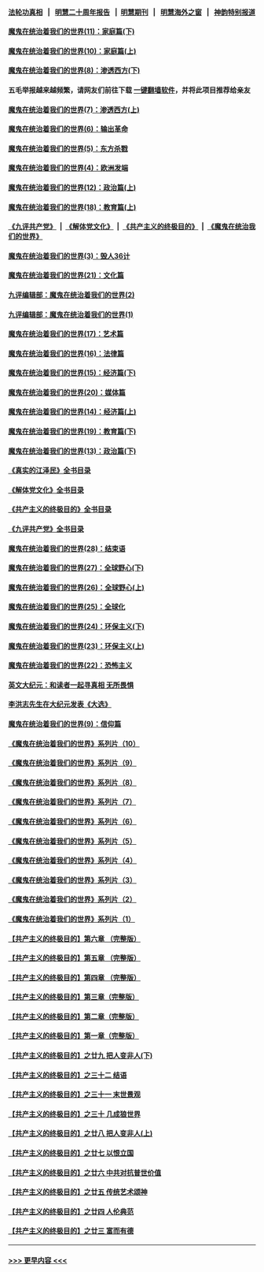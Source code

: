 #### [法轮功真相](https://github.com/gfw-breaker/truth/blob/master/README.md?t=0) &nbsp;&nbsp;|&nbsp;&nbsp; [明慧二十周年报告](https://github.com/gfw-breaker/mh-reports/blob/master/README.md?t=0) &nbsp;&nbsp;|&nbsp;&nbsp;[明慧期刊](https://github.com/gfw-breaker/mh-qikan) &nbsp;&nbsp;|&nbsp;&nbsp; [明慧海外之窗](https://github.com/gfw-breaker/mh-news/blob/master/README.md?t=0) &nbsp;&nbsp;|&nbsp;&nbsp; [神韵特别报道](https://github.com/gfw-breaker/mh-news/blob/master/shenyun.md?t=0)
#### [魔鬼在统治着我们的世界(11)：家庭篇(下)](../pages/nsc422/n10440961.md?t=12060801) 
#### [魔鬼在统治着我们的世界(10)：家庭篇(上)](../pages/nsc422/n10435448.md?t=12060801) 
#### [魔鬼在统治着我们的世界(8)：渗透西方(下)](../pages/nsc422/n10429603.md?t=12060801) 
#### 五毛举报越来越频繁，请网友们前往下载 [一键翻墙软件](https://github.com/gfw-breaker/ssr-accounts)，并将此项目推荐给亲友
#### [魔鬼在统治着我们的世界(7)：渗透西方(上)](../pages/nsc422/n10426013.md?t=12060801) 
#### [魔鬼在统治着我们的世界(6)：输出革命](../pages/nsc422/n10421536.md?t=12060801) 
#### [魔鬼在统治着我们的世界(5)：东方杀戮](../pages/nsc422/n10417707.md?t=12060801) 
#### [魔鬼在统治着我们的世界(4)：欧洲发端](../pages/nsc422/n10414890.md?t=12060801) 
#### [魔鬼在统治着我们的世界(12)：政治篇(上)](../pages/nsc422/n10444576.md?t=12060801) 
#### [魔鬼在统治着我们的世界(18)：教育篇(上)](../pages/nsc422/n10526970.md?t=12060801) 
#### [《九评共产党》](https://github.com/begood0513/9ping.md/blob/master/README.md) &nbsp;|&nbsp; [《解体党文化》](../../../../jtdwh.md/blob/master/README.md)  &nbsp;|&nbsp; [《共产主义的终极目的》](../../../../gczydzjmd.md/blob/master/README.md) &nbsp;|&nbsp; [《魔鬼在统治我们的世界》](../../../../mgztzwmdsj.md/blob/master/README.md) 
#### [魔鬼在统治着我们的世界(3)：毁人36计](../pages/nsc422/n10411583.md?t=12060801) 
#### [魔鬼在统治着我们的世界(21)：文化篇](../pages/nsc422/n10597706.md?t=12060801) 
#### [九评编辑部：魔鬼在统治着我们的世界(2)](../pages/nsc422/n10410036.md?t=12060801) 
#### [九评编辑部：魔鬼在统治着我们的世界(1)](../pages/nsc422/n10406825.md?t=12060801) 
#### [魔鬼在统治着我们的世界(17)：艺术篇](../pages/nsc422/n10499093.md?t=12060801) 
#### [魔鬼在统治着我们的世界(16)：法律篇](../pages/nsc422/n10485969.md?t=12060801) 
#### [魔鬼在统治着我们的世界(15)：经济篇(下)](../pages/nsc422/n10469975.md?t=12060801) 
#### [魔鬼在统治着我们的世界(20)：媒体篇](../pages/nsc422/n10586579.md?t=12060801) 
#### [魔鬼在统治着我们的世界(14)：经济篇(上)](../pages/nsc422/n10457370.md?t=12060801) 
#### [魔鬼在统治着我们的世界(19)：教育篇(下)](../pages/nsc422/n10564808.md?t=12060801) 
#### [魔鬼在统治着我们的世界(13)：政治篇(下)](../pages/nsc422/n10448270.md?t=12060801) 
#### [《真实的江泽民》全书目录](../pages/nsc422/n13721399.md?t=12060801) 
#### [《解体党文化》全书目录](../pages/nsc422/n13721157.md?t=12060801) 
#### [《共产主义的终极目的》全书目录](../pages/nsc422/n13721048.md?t=12060801) 
#### [《九评共产党》全书目录](../pages/nsc422/n13708085.md?t=12060801) 
#### [魔鬼在统治着我们的世界(28)：结束语](../pages/nsc422/n10936246.md?t=12060801) 
#### [魔鬼在统治着我们的世界(27)：全球野心(下)](../pages/nsc422/n10928319.md?t=12060801) 
#### [魔鬼在统治着我们的世界(26)：全球野心(上)](../pages/nsc422/n10900318.md?t=12060801) 
#### [魔鬼在统治着我们的世界(25)：全球化](../pages/nsc422/n10788205.md?t=12060801) 
#### [魔鬼在统治着我们的世界(24)：环保主义(下)](../pages/nsc422/n10695307.md?t=12060801) 
#### [魔鬼在统治着我们的世界(23)：环保主义(上)](../pages/nsc422/n10688613.md?t=12060801) 
#### [魔鬼在统治着我们的世界(22)：恐怖主义](../pages/nsc422/n10614727.md?t=12060801) 
#### [英文大纪元：和读者一起寻真相 无所畏惧](../pages/nsc422/n12542027.md?t=12060801) 
#### [李洪志先生在大纪元发表《大选》](../pages/nsc422/n12534746.md?t=12060801) 
#### [魔鬼在统治着我们的世界(9)：信仰篇](../pages/nsc422/n10432159.md?t=12060801) 
#### [《魔鬼在统治着我们的世界》系列片（10）](../pages/nsc422/n12292670.md?t=12060801) 
#### [《魔鬼在统治着我们的世界》系列片（9）](../pages/nsc422/n12290859.md?t=12060801) 
#### [《魔鬼在统治着我们的世界》系列片（8）](../pages/nsc422/n12287445.md?t=12060801) 
#### [《魔鬼在统治着我们的世界》系列片（7）](../pages/nsc422/n12283425.md?t=12060801) 
#### [《魔鬼在统治着我们的世界》系列片（6）](../pages/nsc422/n12282314.md?t=12060801) 
#### [《魔鬼在统治着我们的世界》系列片（5）](../pages/nsc422/n12281419.md?t=12060801) 
#### [《魔鬼在统治着我们的世界》系列片（4）](../pages/nsc422/n12274024.md?t=12060801) 
#### [《魔鬼在统治着我们的世界》系列片（3）](../pages/nsc422/n12271322.md?t=12060801) 
#### [《魔鬼在统治着我们的世界》系列片（2）](../pages/nsc422/n12269049.md?t=12060801) 
#### [《魔鬼在统治着我们的世界》系列片（1）](../pages/nsc422/n12267575.md?t=12060801) 
#### [【共产主义的终极目的】第六章 （完整版）](../pages/nsc422/n11428913.md?t=12060801) 
#### [【共产主义的终极目的】第五章 （完整版）](../pages/nsc422/n11428912.md?t=12060801) 
#### [【共产主义的终极目的】第四章 （完整版）](../pages/nsc422/n11428907.md?t=12060801) 
#### [【共产主义的终极目的】第三章（完整版）](../pages/nsc422/n11428848.md?t=12060801) 
#### [【共产主义的终极目的】第二章（完整版）](../pages/nsc422/n11428831.md?t=12060801) 
#### [【共产主义的终极目的】第一章（完整版）](../pages/nsc422/n11417651.md?t=12060801) 
#### [【共产主义的终极目的】之廿九 把人变非人(下)](../pages/nsc422/n11344140.md?t=12060801) 
#### [【共产主义的终极目的】之三十二 结语](../pages/nsc422/n11360535.md?t=12060801) 
#### [【共产主义的终极目的】之三十一 末世景观](../pages/nsc422/n11351129.md?t=12060801) 
#### [【共产主义的终极目的】之三十 几成狼世界](../pages/nsc422/n11348280.md?t=12060801) 
#### [【共产主义的终极目的】之廿八 把人变非人(上)](../pages/nsc422/n11340492.md?t=12060801) 
#### [【共产主义的终极目的】之廿七 以恨立国](../pages/nsc422/n11336944.md?t=12060801) 
#### [【共产主义的终极目的】之廿六 中共对抗普世价值](../pages/nsc422/n11324785.md?t=12060801) 
#### [【共产主义的终极目的】之廿五 传统艺术颂神](../pages/nsc422/n11296396.md?t=12060801) 
#### [【共产主义的终极目的】之廿四 人伦典范](../pages/nsc422/n11296397.md?t=12060801) 
#### [【共产主义的终极目的】之廿三 富而有德](../pages/nsc422/n11283598.md?t=12060801) 

----
#### [ >>> 更早内容 <<< ](../indexes/nsc422-earlier.md)
